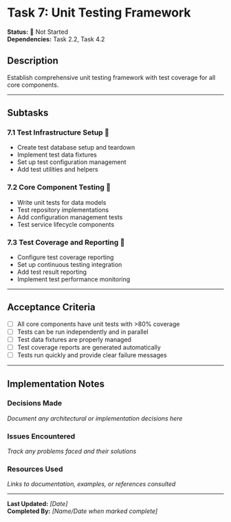 # Task 7: Unit Testing Framework

**Status:** 🔴 Not Started  
**Dependencies:** Task 2.2, Task 4.2  

## Description
Establish comprehensive unit testing framework with test coverage for all core components.

---

## Subtasks

### 7.1 Test Infrastructure Setup 🔴
- Create test database setup and teardown
- Implement test data fixtures
- Set up test configuration management
- Add test utilities and helpers

### 7.2 Core Component Testing 🔴
- Write unit tests for data models
- Test repository implementations
- Add configuration management tests
- Test service lifecycle components

### 7.3 Test Coverage and Reporting 🔴
- Configure test coverage reporting
- Set up continuous testing integration
- Add test result reporting
- Implement test performance monitoring

---

## Acceptance Criteria
- [ ] All core components have unit tests with >80% coverage
- [ ] Tests can be run independently and in parallel
- [ ] Test data fixtures are properly managed
- [ ] Test coverage reports are generated automatically
- [ ] Tests run quickly and provide clear failure messages

---

## Implementation Notes

### Decisions Made
_Document any architectural or implementation decisions here_

### Issues Encountered  
_Track any problems faced and their solutions_

### Resources Used
_Links to documentation, examples, or references consulted_

---

**Last Updated:** _[Date]_  
**Completed By:** _[Name/Date when marked complete]_ 